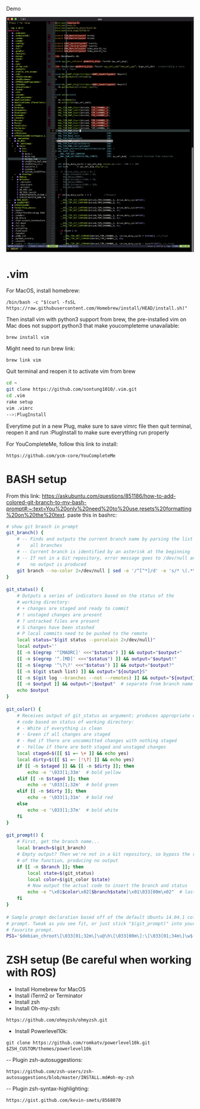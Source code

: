 Demo

![Demo](Demo.png)


.vim
====
For MacOS, install homebrew:
```
/bin/bash -c "$(curl -fsSL https://raw.githubusercontent.com/Homebrew/install/HEAD/install.sh)"
```
Then install vim with python3 support from brew, the pre-installed vim on Mac does not support python3 that make youcompleteme unavailable:
```
brew install vim
```
Might need to run brew link:
```
brew link vim
```
Quit terminal and reopen it to activate vim from brew

```bash
cd ~
git clone https://github.com/sontung1010/.vim.git
cd .vim
rake setup
vim .vimrc
-->:PlugInstall
```

Everytime put in a new Plug, make sure to save vimrc file then quit terminal, reopen it and run :PlugInstall to make sure everything run properly

For YouCompleteMe, follow this link to install:

```
https://github.com/ycm-core/YouCompleteMe
```

BASH setup
====
From this link: https://askubuntu.com/questions/851186/how-to-add-colored-git-branch-to-my-bash-prompt#:~:text=You%20only%20need%20to%20use,resets%20formatting%20on%20the%20text.
paste this in bashrc:

```bash
# show git branch in prompt
git_branch() {
    # -- Finds and outputs the current branch name by parsing the list of
    #    all branches
    # -- Current branch is identified by an asterisk at the beginning
    # -- If not in a Git repository, error message goes to /dev/null and
    #    no output is produced
    git branch --no-color 2>/dev/null | sed -e '/^[^*]/d' -e 's/* \(.*\)/\1/'
}

git_status() {
    # Outputs a series of indicators based on the status of the
    # working directory:
    # + changes are staged and ready to commit
    # ! unstaged changes are present
    # ? untracked files are present
    # S changes have been stashed
    # P local commits need to be pushed to the remote
    local status="$(git status --porcelain 2>/dev/null)"
    local output=''
    [[ -n $(egrep '^[MADRC]' <<<"$status") ]] && output="$output+"
    [[ -n $(egrep '^.[MD]' <<<"$status") ]] && output="$output!"
    [[ -n $(egrep '^\?\?' <<<"$status") ]] && output="$output?"
    [[ -n $(git stash list) ]] && output="${output}S"
    [[ -n $(git log --branches --not --remotes) ]] && output="${output}P"
    [[ -n $output ]] && output="|$output"  # separate from branch name
    echo $output
}

git_color() {
    # Receives output of git_status as argument; produces appropriate color
    # code based on status of working directory:
    # - White if everything is clean
    # - Green if all changes are staged
    # - Red if there are uncommitted changes with nothing staged
    # - Yellow if there are both staged and unstaged changes
    local staged=$([[ $1 =~ \+ ]] && echo yes)
    local dirty=$([[ $1 =~ [!\?] ]] && echo yes)
    if [[ -n $staged ]] && [[ -n $dirty ]]; then
        echo -e '\033[1;33m'  # bold yellow
    elif [[ -n $staged ]]; then
        echo -e '\033[1;32m'  # bold green
    elif [[ -n $dirty ]]; then
        echo -e '\033[1;31m'  # bold red
    else
        echo -e '\033[1;37m'  # bold white
    fi
}

git_prompt() {
    # First, get the branch name...
    local branch=$(git_branch)
    # Empty output? Then we're not in a Git repository, so bypass the rest
    # of the function, producing no output
    if [[ -n $branch ]]; then
        local state=$(git_status)
        local color=$(git_color $state)
        # Now output the actual code to insert the branch and status
        echo -e "\x01$color\x02[$branch$state]\x01\033[00m\x02"  # last bit resets color
    fi
}

# Sample prompt declaration based off of the default Ubuntu 14.04.1 color
# prompt. Tweak as you see fit, or just stick "$(git_prompt)" into your
# favorite prompt.
PS1='$debian_chroot\[\033[01;32m\]\u@\h\[\033[00m\]:\[\033[01;34m\]\w$(git_prompt)\[\033[00m\]\$ '
```


ZSH setup (Be careful when working with ROS)
====

- Install Homebrew for MacOS
- Install iTerm2 or Terminator
- Install zsh
- Install Oh-my-zsh:
```
https://github.com/ohmyzsh/ohmyzsh.git
```
- Install Powerlevel10k:
```
git clone https://github.com/romkatv/powerlevel10k.git $ZSH_CUSTOM/themes/powerlevel10k
```
-- Plugin zsh-autosuggestions:
```
https://github.com/zsh-users/zsh-autosuggestions/blob/master/INSTALL.md#oh-my-zsh
```
-- Plugin zsh-syntax-highlighting:
```
https://gist.github.com/kevin-smets/8568070
```
